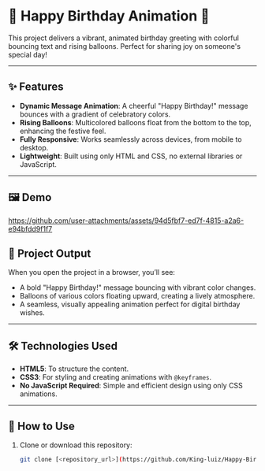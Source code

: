# 🎉 Happy Birthday Animation 🎂

This project delivers a vibrant, animated birthday greeting with colorful bouncing text and rising balloons. Perfect for sharing joy on someone's special day!

---

## ✨ Features

- **Dynamic Message Animation**: A cheerful "Happy Birthday!" message bounces with a gradient of celebratory colors.
- **Rising Balloons**: Multicolored balloons float from the bottom to the top, enhancing the festive feel.
- **Fully Responsive**: Works seamlessly across devices, from mobile to desktop.
- **Lightweight**: Built using only HTML and CSS, no external libraries or JavaScript.

---

## 🖼 Demo 

https://github.com/user-attachments/assets/94d5fbf7-ed7f-4815-a2a6-e94bfdd9f1f7

## 🎯 Project Output

When you open the project in a browser, you’ll see:
- A bold "Happy Birthday!" message bouncing with vibrant color changes.
- Balloons of various colors floating upward, creating a lively atmosphere.
- A seamless, visually appealing animation perfect for digital birthday wishes.

---

## 🛠 Technologies Used

- **HTML5**: To structure the content.
- **CSS3**: For styling and creating animations with `@keyframes`.
- **No JavaScript Required**: Simple and efficient design using only CSS animations.

---

## 🚀 How to Use

1. Clone or download this repository:
   ```bash
   git clone [<repository_url>](https://github.com/King-luiz/Happy-Birthday-Animation)
   ```


